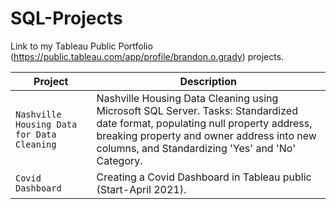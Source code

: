 # SQL-Projects
Link to my Tableau Public Portfolio (https://public.tableau.com/app/profile/brandon.o.grady) projects.

| Project | Description |
| --- | --- |
| `Nashville Housing Data for Data Cleaning` | Nashville Housing Data Cleaning using Microsoft SQL Server. Tasks: Standardized date format, populating null property address, breaking property and owner address into new columns, and Standardizing 'Yes' and 'No' Category. |
| `Covid Dashboard` | Creating a Covid Dashboard in Tableau public (Start-April 2021). |


